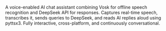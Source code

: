 A voice-enabled AI chat assistant combining Vosk for offline speech recognition and DeepSeek API for responses. Captures real-time speech, transcribes it, sends queries to DeepSeek, and reads AI replies aloud using pyttsx3. Fully interactive, cross-platform, and continuously conversational.